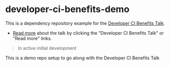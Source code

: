 # developer-ci-benefits-demo

This is a dependency repository example for the [Developer CI Benefits Talk](https://github.com/yowainwright/developer-ci-benefits).

- [Read more](https://github.com/yowainwright/developer-ci-benefits) about the talk by clicking the "Developer CI Benefits Talk" or "Read more" links.

> In active initial development

This is a demo repo setup to go along with the Developer CI Benefits Talk
